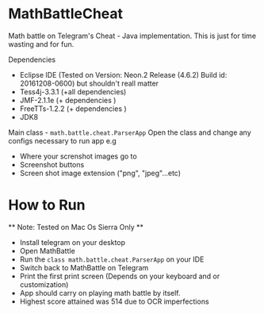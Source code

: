 # MathBattleCheat
Math battle on Telegram's Cheat - Java implementation.
This is just for time wasting and for fun.

Dependencies
- Eclipse IDE (Tested on Version: Neon.2 Release (4.6.2) Build id: 20161208-0600) but shouldn't reall matter
- Tess4j-3.3.1 (+all dependencies)
- JMF-2.1.1e (+ dependencies )
- FreeTTs-1.2.2 (+ dependencies )
- JDK8

Main class - `math.battle.cheat.ParserApp`
Open the class and change any configs necessary to run app e.g
- Where your screnshot images go to 
- Screenshot buttons
- Screen shot image extension ("png", "jpeg"...etc)


# How to Run

** Note: Tested on Mac Os Sierra Only **
- Install telegram on your desktop
- Open MathBattle
- Run the `class math.battle.cheat.ParserApp` on your IDE
- Switch back to MathBattle on Telegram
- Print the first print screen (Depends on your keyboard and or customization)
- App should carry on playing math battle by itself. 
- Highest score attained was 514 due to OCR imperfections

